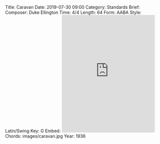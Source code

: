Title: Caravan
Date: 2019-07-30 09:00
Category: Standards
Brief:
Composer: Duke Ellington
Time: 4/4
Length: 64
Form: AABA
Style: Latin/Swing
Key: G
Embed: <iframe src="https://open.spotify.com/embed/user/thatdavidmiller/playlist/2pi5U2AyYnlzA06KvaOdzd" width="300" height="380" frameborder="0" allowtransparency="true" allow="encrypted-media"></iframe>
Chords: images/caravan.jpg
Year: 1936
